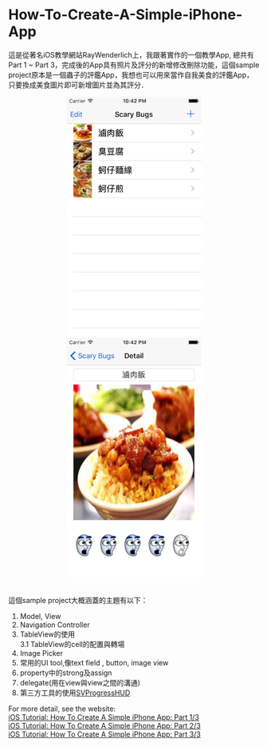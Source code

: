 # How-To-Create-A-Simple-iPhone-App
這是從著名iOS教學網站RayWenderlich上，我跟著實作的一個教學App, 總共有Part 1 ~ Part 3，完成後的App具有照片及評分的新增修改刪除功能，這個sample project原本是一個蟲子的評鑑App，我想也可以用來當作自我美食的評鑑App，只要換成美食圖片即可新增圖片並為其評分．  

<div align="center">
  <img src="https://github.com/jhsiao21/How-To-Create-A-Simple-iPhone-App/blob/master/ScaryBugs-Part3/ScaryBugs-Part3/ScaryBugsImgs/tableView.jpg"> 
  <img src="https://github.com/jhsiao21/How-To-Create-A-Simple-iPhone-App/blob/master/ScaryBugs-Part3/ScaryBugs-Part3/ScaryBugsImgs/Cell.jpg"><br><br>
</div>

這個sample project大概涵蓋的主題有以下：  
1. Model, View 
2. Navigation Controller    
3. TableView的使用  
3.1 TableView的cell的配置與轉場  
4. Image Picker  
5. 常用的UI tool,像text field , button, image view  
6. property中的strong及assign  
7. delegate(用在view與view之間的溝通)
8. 第三方工具的使用<a href="https://github.com/SVProgressHUD/SVProgressHUD">SVProgressHUD</a>  

For more detail, see the website:  
<a href="https://www.raywenderlich.com/?p=1797">iOS Tutorial: How To Create A Simple iPhone App: Part 1/3</a>  
<a href="https://www.raywenderlich.com/?p=1845">iOS Tutorial: How To Create A Simple iPhone App: Part 2/3</a>  
<a href="https://www.raywenderlich.com/?p=1888">iOS Tutorial: How To Create A Simple iPhone App: Part 3/3</a>  
